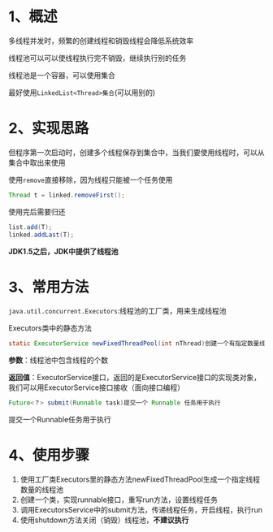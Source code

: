 # 1、概述

多线程并发时，频繁的创建线程和销毁线程会降低系统效率

线程池可以可以使线程执行完不销毁，继续执行别的任务

线程池是一个容器，可以使用集合

最好使用`LinkedList<Thread>集合`(可以用别的)

# 2、实现思路

但程序第一次启动时，创建多个线程保存到集合中，当我们要使用线程时，可以从集合中取出来使用

使用`remove`直接移除，因为线程只能被一个任务使用

```java
Thread t = linked.removeFirst();
```

使用完后需要归还

```java
list.add(T);
linked.addLast(T);
```

**JDK1.5之后，JDK中提供了线程池**

# 3、常用方法

`java.util.concurrent.Executors`:线程池的工厂类，用来生成线程池

Executors类中的静态方法

```java
static ExecutorService newFixedThreadPool(int nThread)创建一个有指定数量线程的线程池
```

**参数**：线程池中包含线程的个数

**返回值**：ExecutorService接口，返回的是ExecutorService接口的实现类对象，我们可以用ExecutorService接口接收（面向接口编程）





```java
Future<？> submit(Runnable task)提交一个 Runnable 任务用于执行
```

提交一个Runnable任务用于执行

# 4、使用步骤

1. 使用工厂类Executors里的静态方法newFixedThreadPool生成一个指定线程数量的线程池
2. 创建一个类，实现runnable接口，重写run方法，设置线程任务
3. 调用ExecutorsService中的submit方法，传递线程任务，开启线程，执行run
4. 使用shutdown方法关闭（销毁）线程池，**不建议执行** 